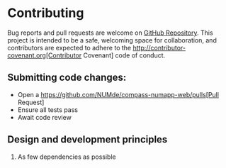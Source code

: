 # Contributing

Bug reports and pull requests are welcome on [GitHub Repository](https://github.com/NUMde/compass-numapp-web). This project is intended to be a safe, welcoming space for collaboration, and contributors are expected to adhere to the http://contributor-covenant.org[Contributor Covenant] code of conduct.

## Submitting code changes:

- Open a https://github.com/NUMde/compass-numapp-web/pulls[Pull Request]
- Ensure all tests pass
- Await code review

## Design and development principles

1. As few dependencies as possible